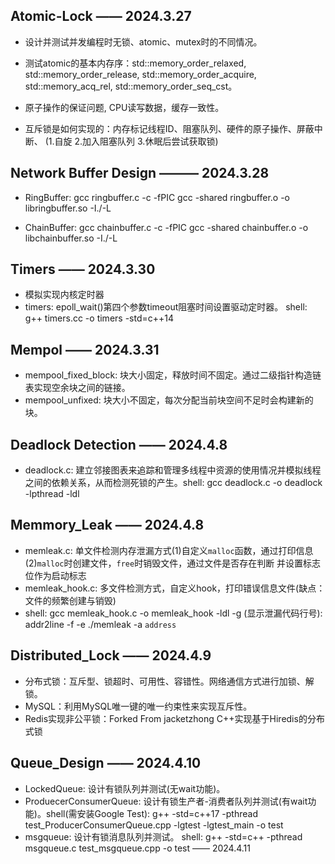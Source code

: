 ## Atomic-Lock —— 2024.3.27

+ 设计并测试并发编程时无锁、atomic、mutex时的不同情况。

+ 测试atomic的基本内存序：std::memory_order_relaxed, std::memory_order_release, std::memory_order_acquire, std::memory_acq_rel, std::memory_order_seq_cst。

+ 原子操作的保证问题, CPU读写数据，缓存一致性。

+ 互斥锁是如何实现的：内存标记线程ID、阻塞队列、硬件的原子操作、屏蔽中断、 (1.自旋 2.加入阻塞队列 3.休眠后尝试获取锁)


## Network Buffer Design ——— 2024.3.28
+ RingBuffer: gcc ringbuffer.c -c -fPIC    gcc -shared ringbuffer.o -o libringbuffer.so -I./-L

+ ChainBuffer: gcc chainbuffer.c -c -fPIC    gcc -shared chainbuffer.o -o libchainbuffer.so -I./-L


## Timers —— 2024.3.30
+ 模拟实现内核定时器
+ timers: epoll_wait()第四个参数timeout阻塞时间设置驱动定时器。 shell: g++ timers.cc -o timers -std=c++14


## Mempol —— 2024.3.31
+ mempool_fixed_block: 块大小固定，释放时间不固定。通过二级指针构造链表实现空余块之间的链接。
+ mempool_unfixed: 块大小不固定，每次分配当前块空间不足时会构建新的块。


## Deadlock Detection —— 2024.4.8
+ deadlock.c: 建立邻接图表来追踪和管理多线程中资源的使用情况并模拟线程之间的依赖关系，从而检测死锁的产生。shell: gcc deadlock.c -o deadlock -lpthread -ldl


## Memmory_Leak —— 2024.4.8
+ memleak.c: 单文件检测内存泄漏方式(1)自定义`malloc`函数，通过打印信息 (2)`malloc`时创建文件，`free`时销毁文件，通过文件是否存在判断  并设置标志位作为启动标志
+ memleak_hook.c: 多文件检测方式，自定义hook，打印错误信息文件(缺点：文件的频繁创建与销毁)
+ shell: gcc memleak_hook.c -o memleak_hook -ldl -g  (显示泄漏代码行号): addr2line -f -e ./memleak -a `address`


## Distributed_Lock —— 2024.4.9
+ 分布式锁：互斥型、锁超时、可用性、容错性。网络通信方式进行加锁、解锁。
+ MySQL：利用MySQL唯一键的唯一约束性来实现互斥性。
+ Redis实现非公平锁：Forked From jacketzhong C++实现基于Hiredis的分布式锁


## Queue_Design —— 2024.4.10
+ LockedQueue: 设计有锁队列并测试(无wait功能)。
+ ProduecerConsumerQueue: 设计有锁生产者-消费者队列并测试(有wait功能)。shell(需安装Google Test): g++ -std=c++17 -pthread test_ProducerConsumerQueue.cpp -lgtest -lgtest_main -o test
+ msgqueue: 设计有锁消息队列并测试。 shell: g++ -std=c++ -pthread msgqueue.c test_msgqueue.cpp -o test  —— 2024.4.11
